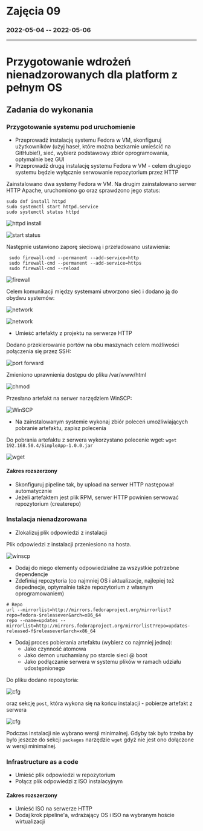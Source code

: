 # Zajęcia 09
### 2022-05-04 -- 2022-05-06
---
# Przygotowanie wdrożeń nienadzorowanych dla platform z pełnym OS
## Zadania do wykonania
### Przygotowanie systemu pod uruchomienie
* Przeprowadź instalację systemu Fedora w VM, skonfiguruj użytkowników (użyj haseł, które można bezkarnie umieścić na GitHubie!), sieć, wybierz podstawowy zbiór oprogramowania, optymalnie bez GUI
* Przeprowadź drugą instalację systemu Fedora w VM - celem drugiego systemu będzie wyłącznie serwowanie repozytorium przez HTTP

Zainstalowano dwa systemy Fedora w VM. Na drugim zainstalowano serwer HTTP Apache, uruchomiono go oraz sprawdzono jego status:

```
sudo dnf install httpd
sudo systemctl start httpd.service
sudo systemctl status httpd
```

![httpd install](Pictures/1.png?raw=true)

![start status](Pictures/2.png?raw=true)

Następnie ustawiono zaporę sieciową i przeładowano ustawienia:

```
 sudo firewall-cmd --permanent --add-service=http
 sudo firewall-cmd --permanent --add-service=https
 sudo firewall-cmd --reload
```

![firewall](Pictures/3.png?raw=true)

Celem komunikacji między systemami utworzono sieć i dodano ją do obydwu systemów:

![network](Pictures/4.png?raw=true)

![network](Pictures/5.png?raw=true)

* Umieść artefakty z projektu na serwerze HTTP

Dodano przekierowanie portów na obu maszynach celem możliwości połączenia się przez SSH:

![port forward](Pictures/6.png?raw=true)

Zmieniono uprawnienia dostępu do pliku /var/www/html

![chmod](Pictures/7.png?raw=true)

Przesłano artefakt na serwer narzędziem WinSCP:

![WinSCP](Pictures/8.png?raw=true)

* Na zainstalowanym systemie wykonaj zbiór poleceń umożliwiających pobranie artefaktu, zapisz polecenia

Do pobrania artefaktu z serwera wykorzystano polecenie wget: `wget 192.168.50.4/SimpleApp-1.0.0.jar`

![wget](Pictures/9.png?raw=true)

#### Zakres rozszerzony
* Skonfiguruj pipeline tak, by upload na serwer HTTP następował automatycznie
* Jeżeli artefaktem jest plik RPM, serwer HTTP powinien serwować repozytorium (createrepo)

### Instalacja nienadzorowana
* Zlokalizuj plik odpowiedzi z instalacji

Plik odpowiedzi z instalacji przeniesiono na hosta.

![winscp](Pictures/10.png?raw=true)

* Dodaj do niego elementy odpowiedzialne za wszystkie potrzebne dependencje
* Zdefiniuj repozytoria (co najmniej OS i aktualizacje, najlepiej też depednecje, optymalnie także repozytorium z własnym oprogramowaniem)
```
# Repo
url --mirrorlist=http://mirrors.fedoraproject.org/mirrorlist?repo=fedora-$releasever&arch=x86_64
repo --name=updates --mirrorlist=http://mirrors.fedoraproject.org/mirrorlist?repo=updates-released-f$releasever&arch=x86_64
```
* Dodaj proces pobierania artefaktu (wybierz co najmniej jedno):
  * Jako czynność atomowa
  * Jako demon uruchamiany po starcie sieci @ boot
  * Jako podłączanie serwera w systemu plików w ramach udziału udostępnionego

Do pliku dodano repozytoria:

![cfg](Pictures/11.png?raw=true)

oraz sekcję `post`, która wykona się na końcu instalacji - pobierze artefakt z serwera

![cfg](Pictures/12.png?raw=true)

Podczas instalacji nie wybrano wersji minimalnej. Gdyby tak było trzeba by było jeszcze do sekcji `packages` narzędzie `wget` gdyż nie jest ono dołączone w wersji minimalnej.
  
### Infrastructure as a code
* Umieść plik odpowiedzi w repozytorium
* Połącz plik odpowiedzi z ISO instalacyjnym

#### Zakres rozszerzony
* Umieść ISO na serwerze HTTP
* Dodaj krok pipeline'a, wdrażający OS i ISO na wybranym hoście wirtualizacji

